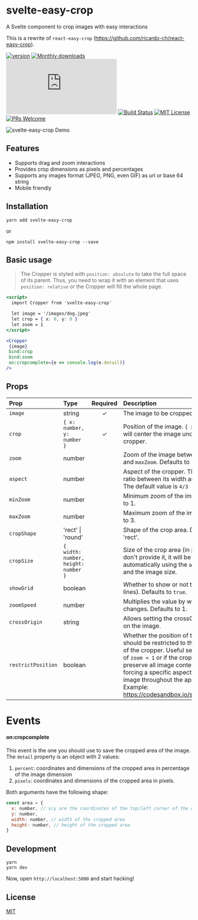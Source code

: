 # svelte-easy-crop

A Svelte component to crop images with easy interactions

This is a rewrite of `react-easy-crop` (https://github.com/ricardo-ch/react-easy-crop).

[![version][version-badge]][package] [![Monthly downloads][npmstats-badge]][npmstats] ![gzip size][gzip-badge] [![Build Status][build-badge]][build-page] [![MIT License][license-badge]][license] [![PRs Welcome][prs-badge]][prs]

![svelte-easy-crop Demo](https://user-images.githubusercontent.com/2678610/41561426-365e7a44-734a-11e8-8e0e-1c04251f53e4.gif)

## Features

- Supports drag and zoom interactions
- Provides crop dimensions as pixels and percentages
- Supports any images format (JPEG, PNG, even GIF) as url or base 64 string
- Mobile friendly

## Installation

```shell
yarn add svelte-easy-crop
```

or

```shell
npm install svelte-easy-crop --save
```

## Basic usage

> The Cropper is styled with `position: absolute` to take the full space of its parent.
> Thus, you need to wrap it with an element that uses `position: relative` or the Cropper will fill the whole page.

```jsx
<script>
  import Cropper from 'svelte-easy-crop'

  let image = '/images/dog.jpeg'
  let crop = { x: 0, y: 0 }
  let zoom = 1
</script>

<Cropper
 {image}
 bind:crop
 bind:zoom
 on:cropcomplete={e => console.log(e.detail)}
/>
```

## Props

| Prop               | Type                                | Required | Description                                                                                                                                                                                                                                                                                                 |
| :----------------- | :---------------------------------- | :------: | :---------------------------------------------------------------------------------------------------------------------------------------------------------------------------------------------------------------------------------------------------------------------------------------------------------- |
| `image`            | string                              |    ✓     | The image to be cropped.                                                                                                                                                                                                                                                                                    |
| `crop`             | `{ x: number, y: number }`          |    ✓     | Position of the image. `{ x: 0, y: 0 }` will center the image under the cropper.                                                                                                                                                                                                                            |
| `zoom`             | number                              |          | Zoom of the image between `minZoom` and `maxZoom`. Defaults to 1.                                                                                                                                                                                                                                           |
| `aspect`           | number                              |          | Aspect of the cropper. The value is the ratio between its width and its height. The default value is `4/3`                                                                                                                                                                                                  |
| `minZoom`          | number                              |          | Minimum zoom of the image. Defaults to 1.                                                                                                                                                                                                                                                                   |
| `maxZoom`          | number                              |          | Maximum zoom of the image. Defaults to 3.                                                                                                                                                                                                                                                                   |
| `cropShape`        | 'rect' \| 'round'                   |          | Shape of the crop area. Defaults to 'rect'.                                                                                                                                                                                                                                                                 |
| `cropSize`         | `{ width: number, height: number }` |          | Size of the crop area (in pixels). If you don't provide it, it will be computed automatically using the `aspect` prop and the image size.                                                                                                                                                                   |
| `showGrid`         | boolean                             |          | Whether to show or not the grid (third-lines). Defaults to `true`.                                                                                                                                                                                                                                          |
| `zoomSpeed`        | number                              |          | Multiplies the value by which the zoom changes. Defaults to 1.                                                                                                                                                                                                                                              |
| `crossOrigin`      | string                              |          | Allows setting the crossOrigin attribute on the image.                                                                                                                                                                                                                                                      |
| `restrictPosition` | boolean                             |          | Whether the position of the image should be restricted to the boundaries of the cropper. Useful setting in case of `zoom < 1` or if the cropper should preserve all image content while forcing a specific aspect ratio for image throughout the application. Example: https://codesandbox.io/s/1rmqky233q. |

# Events

#### on:cropcomplete

This event is the one you should use to save the cropped area of the image. The `detail` property is an object with 2 values:

1. `percent`: coordinates and dimensions of the cropped area in percentage of the image dimension
1. `pixels`: coordinates and dimensions of the cropped area in pixels.

Both arguments have the following shape:

```js
const area = {
  x: number, // x/y are the coordinates of the top/left corner of the cropped area
  y: number,
  width: number, // width of the cropped area
  height: number, // height of the cropped area
}
```

## Development

```shell
yarn
yarn dev
```

Now, open `http://localhost:5000` and start hacking!

## License

[MIT](https://github.com/ValentinH/svelte-easy-crop/blob/master/LICENSE)

[npm]: https://www.npmjs.com/
[node]: https://nodejs.org
[version-badge]: https://img.shields.io/npm/v/svelte-easy-crop.svg?style=flat-square
[package]: https://www.npmjs.com/package/svelte-easy-crop
[downloads-badge]: https://img.shields.io/npm/dm/svelte-easy-crop.svg?style=flat-square
[npmstats]: http://npm-stat.com/charts.html?package=svelte-easy-crop&from=2018-06-18
[npmstats-badge]: https://img.shields.io/npm/dm/svelte-easy-crop.svg?style=flat-square
[gzip-badge]: http://img.badgesize.io/https://unpkg.com/svelte-easy-crop@1.0.0/index.js?compression=gzip&style=flat-square
[license-badge]: https://img.shields.io/badge/license-MIT-blue.svg?style=flat-square
[license]: https://github.com/ValentinH/svelte-easy-crop/blob/master/LICENSE
[prs-badge]: https://img.shields.io/badge/PRs-welcome-brightgreen.svg?style=flat-square
[prs]: http://makeapullrequest.com
[build-badge]: https://circleci.com/gh/ValentinH/svelte-easy-crop.svg?style=svg
[build-page]: https://circleci.com/gh/ValentinH/svelte-easy-crop
